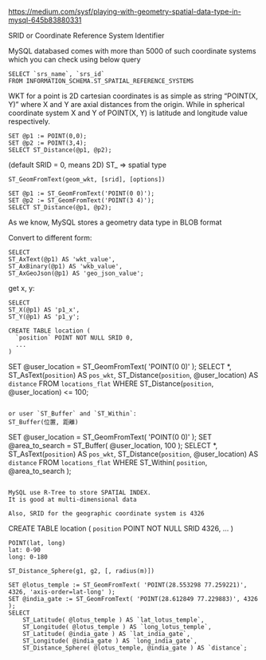 https://medium.com/sysf/playing-with-geometry-spatial-data-type-in-mysql-645b83880331

SRID or Coordinate Reference System Identifier 

MySQL databased comes with more than 5000 of such coordinate systems which you can check using below query
```
SELECT `srs_name`, `srs_id`
FROM INFORMATION_SCHEMA.ST_SPATIAL_REFERENCE_SYSTEMS
```

WKT for a point is 2D cartesian coordinates is as simple as string “POINT(X, Y)” where X and Y are axial distances from the origin. While in spherical coordinate system X and Y of POINT(X, Y) is latitude and longitude value respectively. 

```
SET @p1 := POINT(0,0);
SET @p2 := POINT(3,4);
SELECT ST_Distance(@p1, @p2);
```
(default SRID = 0, means 2D)
ST_ => spatial type

`ST_GeomFromText(geom_wkt, [srid], [options])`

```
SET @p1 := ST_GeomFromText('POINT(0 0)');
SET @p2 := ST_GeomFromText('POINT(3 4)');
SELECT ST_Distance(@p1, @p2);
```


As we know, MySQL stores a geometry data type in BLOB format

Convert to different form:
```
SELECT
ST_AxText(@p1) AS 'wkt_value',
ST_AxBinary(@p1) AS 'wkb_value',
ST_AxGeoJson(@p1) AS 'geo_json_value';
```

get x, y:
```
SELECT
ST_X(@p1) AS 'p1_x',
ST_Y(@p1) AS 'p1_y';

CREATE TABLE location (
  `position` POINT NOT NULL SRID 0,
  ...
)

```
SET @user_location = ST_GeomFromText( 'POINT(0 0)' );
SELECT 
    *,
    ST_AsText(`position`) AS `pos_wkt`,
    ST_Distance(`position`, @user_location) AS `distance`
FROM
    `locations_flat`
WHERE ST_Distance(`position`, @user_location) <= 100;
```

or user `ST_Buffer` and `ST_Within`:
ST_Buffer(位置, 距離)
```
SET @user_location = ST_GeomFromText( 'POINT(0 0)' );
SET @area_to_search = ST_Buffer( @user_location, 100 );
SELECT 
    *,
    ST_AsText(`position`) AS `pos_wkt`,
    ST_Distance(`position`, @user_location) AS `distance`
FROM
    `locations_flat`
WHERE ST_Within( `position`, @area_to_search );
```

MySQL use R-Tree to store SPATIAL INDEX.
It is good at multi-dimensional data

Also, SRID for the geographic coordinate system is 4326

```
CREATE TABLE location (
  `position` POINT NOT NULL SRID 4326,
  ...
)
```
POINT(lat, long)
lat: 0-90
long: 0-180

ST_Distance_Sphere(g1, g2, [, radius(m)])

SET @lotus_temple := ST_GeomFromText( 'POINT(28.553298 77.259221)', 4326, 'axis-order=lat-long' );
SET @india_gate := ST_GeomFromText( 'POINT(28.612849 77.229883)', 4326 );
SELECT
    ST_Latitude( @lotus_temple ) AS `lat_lotus_temple`,
    ST_Longitude( @lotus_temple ) AS `long_lotus_temple`,
    ST_Latitude( @india_gate ) AS `lat_india_gate`,
    ST_Longitude( @india_gate ) AS `long_india_gate`,
    ST_Distance_Sphere( @lotus_temple, @india_gate ) AS `distance`;


